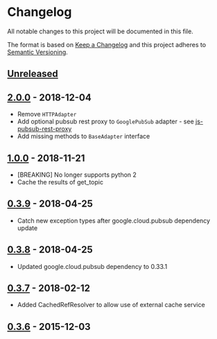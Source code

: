 # Changelog
All notable changes to this project will be documented in this file.

The format is based on [Keep a Changelog](http://keepachangelog.com/en/1.0.0/)
and this project adheres to [Semantic Versioning](http://semver.org/spec/v2.0.0.html).

## [Unreleased]

## [2.0.0] - 2018-12-04
- Remove `HTTPAdapter` 
- Add optional pubsub rest proxy to `GooglePubSub` 
adapter - see [js-pubsub-rest-proxy](https://github.com/Superbalist/js-pubsub-rest-proxy)
- Add missing methods to `BaseAdapter` interface

## [1.0.0] - 2018-11-21
- [BREAKING] No longer supports python 2
- Cache the results of get_topic

## [0.3.9] - 2018-04-25
- Catch new exception types after google.cloud.pubsub dependency update

## [0.3.8] - 2018-04-25
- Updated google.cloud.pubsub dependency to 0.33.1

## [0.3.7] - 2018-02-12
- Added CachedRefResolver to allow use of external cache service

## [0.3.6] - 2015-12-03

[Unreleased]: https://github.com/Superbalist/python-pubsub/compare/2.0.0...HEAD
[2.0.0]: https://github.com/Superbalist/python-pubsub/compare/1.0.0...2.0.0
[1.0.0]: https://github.com/Superbalist/python-pubsub/compare/0.3.9...1.0.0
[0.3.9]: https://github.com/Superbalist/python-pubsub/compare/0.3.8...0.3.9
[0.3.8]: https://github.com/Superbalist/python-pubsub/compare/0.3.7...0.3.8
[0.3.7]: https://github.com/Superbalist/python-pubsub/compare/0.3.6...0.3.7
[0.3.6]: https://github.com/Superbalist/python-pubsub/compare/0.0.1...0.3.6
